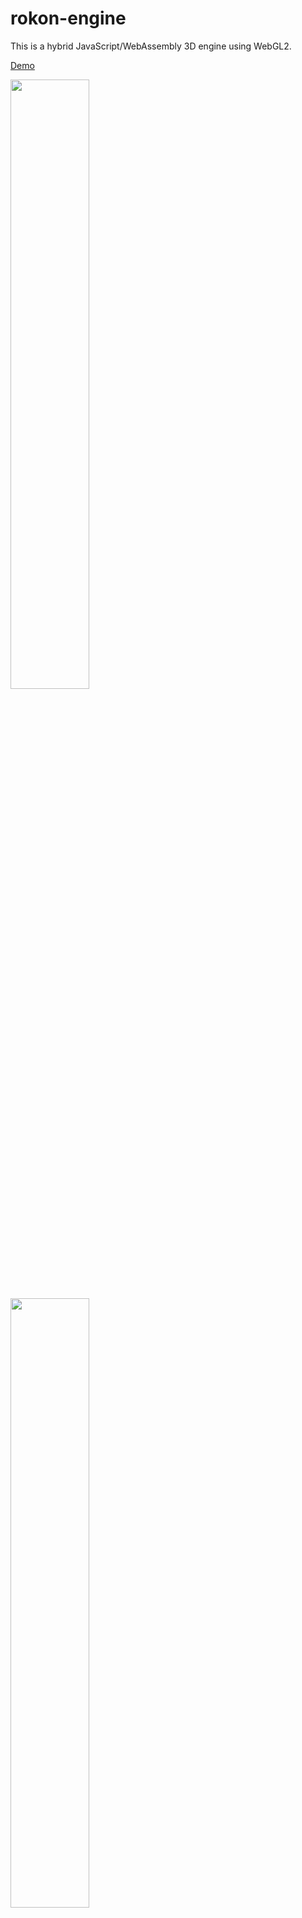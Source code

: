 # rokon-engine

This is a hybrid JavaScript/WebAssembly 3D engine using WebGL2.

[Demo](https://maierfelix.github.io/rokon-engine/static/index.html)

<img src="https://github.com/maierfelix/rokon-engine/blob/master/screenshots/1.gif?raw=true" width="50%">
<img src="https://github.com/maierfelix/rokon-engine/blob/master/screenshots/2.gif?raw=true" width="50%">
<img src="https://github.com/maierfelix/rokon-engine/blob/master/screenshots/3.gif?raw=true" width="50%">

Features:
 - Deferred shading
 - PBR
 - Skeletal animations
 - Point + directional lighting
 - Instanced rendering
 - Environment mapping
 - Shadow mapping (WIP)
 - Cubemaps
 - Skyboxes
 - Ray casting (e.g. for mouse picking)
 - Bounding boxes
 - Plane realtime reflections + refractions
 - Billboarding
 - Multiple render target support
 - Frustum culling
 - Occlusion culling
 - Unified tangent/bitangent calculations
 - All direction fog
 - God rays
 - Blur/Bloom filtering
 - Supported file formats: .dae, .obj, .md5
 - Simple to use API's for Batching, FrameBuffers, Filtering, Bounding boxes, Lighting, Textures and Shader programs
